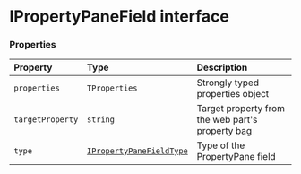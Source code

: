 # IPropertyPaneField interface










### Properties

| Property	   | Type	| Description|
|:-------------|:-------|:-----------|
|`properties`      | `TProperties` |   Strongly typed properties object |
|`targetProperty`      | `string` | Target property from the web part's property bag |
|`type`      | [`IPropertyPaneFieldType`](ipropertypanefieldtype.md) | Type of the PropertyPane field |





